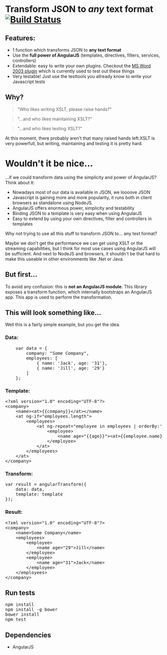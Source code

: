 # Transform JSON to *any* text format [![Build Status](https://travis-ci.org/timschlechter/angular-transform.png?branch=master)](https://travis-ci.org/TimSchlechter/angular-transform)

## Features:
* 1 function which transforms JSON to __any text format__
* Use the __full power of AngularJS__ (templates, directives, filters, services, controllers)
* Extendable: easy to write your own plugins. Checkout the [MS Word 2003 plugin](https://github.com/TimSchlechter/angular-transform-msword2003) which is currently used to test out these things
* Very testable! Just use the testtools you allready know to write your Javascript tests

## Why?
<blockquote>"Who likes writing XSLT, please raise hands?"</blockquote>
<blockquote>"...and who likes maintaining XSLT?"</blockquote>
<blockquote>"...and who likes testing XSLT?"</blockquote>

At this moment, there probably aren't that many raised hands left.XSLT is very powerfull, but writing, maintaining and testing it is pretty hard.

# Wouldn't it be nice...
...if we could transform data using the simplicity and power of AngularJS? Think about it:

* Nowadays most of our data is available in JSON, we loooove JSON
* Javascript is gaining more and more popularity, it runs both in client browsers as standalone using NodeJS.
* AngularJS offers enormous power, simplicity and testability
* Binding JSON to a template is very easy when using AngularJS
* Easy to extend by using your own directives, filter and controllers in templates

Why not trying to use all this stuff to transform JSON to... any text format?

Maybe we don't get the performance we can get using XSLT or the streaming capabilities, but I think for most use cases using AngularJS will be sufficient. And next to NodeJS and browsers, it shouldn't be that hard to make this useable in other environments like .Net or Java.

## But first...
To avoid any confusion: this is __not an AngularJS module__. This library exposes a transform function, which internally bootstraps an AngularJS app. This app is used to perform the transformation.

## This will look something like...
Well this is a fairly simple example, but you get the idea.

### Data:
<pre>
	var data = {
		company: "Some Company",
		employees: [
			{ name: 'Jack', age: '31'},
			{ name: 'Jill', age: '29'}
		]
	};
</pre>

### Template:
<pre>
&lt;?xml version="1.0" encoding="UTF-8"?&gt;
&lt;company&gt;
	&lt;name&gt;&lt;at&gt;{{company}}&lt;/at&gt;&lt;/name&gt;
	&lt;at ng-if="employees.length"&gt;
		&lt;employees&gt;
			&lt;at ng-repeat="employee in employees | orderBy:'age'"&gt;
				&lt;employee&gt;
					&lt;name age="{{age}}"&gt;&lt;at&gt;{{employee.name}}&lt;/at&gt;&lt;/name&gt;
				&lt;/employee&gt;
			&lt;/at&gt;
		&lt;/employees&gt;
	&lt;/at&gt;
&lt;/company&gt;
</pre>

### Transform:
<pre>
var result = angularTransform({
    data: data,
    template: template
});
</pre>

### Result:
<pre>
&lt;?xml version="1.0" encoding="UTF-8"?&gt;
&lt;company&gt;
	&lt;name&gt;Some Company&lt;/name&gt;
	&lt;employees&gt;
		&lt;employee&gt;
			&lt;name age="29"&gt;Jill&lt;/name&gt;
		&lt;/employee&gt;
		&lt;employee&gt;
			&lt;name age="31"&gt;Jack&lt;/name&gt;
		&lt;/employee&gt;		
	&lt;/employees&gt;
&lt;/company&gt;
</pre>

## Run tests
<pre>
npm install 
npm install -g bower
bower install
npm test
</pre>

## Dependencies
* AngularJS
